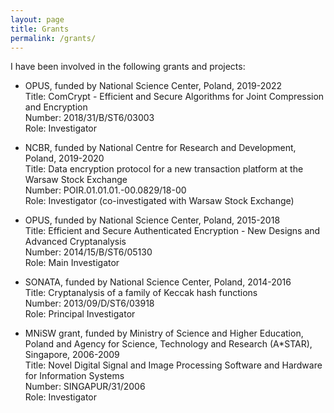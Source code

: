 ```yaml
---
layout: page
title: Grants
permalink: /grants/
---
```



I have been involved in the following grants and projects:

- OPUS, funded by National Science Center, Poland, 2019-2022 <br>
  Title: ComCrypt - Efficient and Secure Algorithms for Joint Compression and Encryption <br>
  Number: 2018/31/B/ST6/03003<br>
  Role: Investigator

- NCBR, funded by National Centre for Research and Development, Poland, 2019-2020 <br>
  Title: Data encryption protocol for a new transaction platform at the Warsaw Stock Exchange <br>
  Number: POIR.01.01.01.-00.0829/18-00 <br>
  Role: Investigator (co-investigated with Warsaw Stock Exchange)    

- OPUS, funded by National Science Center, Poland, 2015-2018 <br>
  Title: Efficient and Secure Authenticated Encryption - New Designs and Advanced Cryptanalysis <br>
  Number: 2014/15/B/ST6/05130<br>
  Role: Main Investigator
  
- SONATA, funded by National Science Center, Poland, 2014-2016 <br>
  Title: Cryptanalysis of a family of Keccak hash functions <br>
  Number: 2013/09/D/ST6/03918 <br>
  Role: Principal Investigator

- MNiSW grant, funded by Ministry of Science and Higher Education, Poland and Agency for Science, Technology and Research (A*STAR), Singapore, 2006-2009 <br>
  Title: Novel Digital Signal and Image Processing Software and Hardware for Information Systems <br>
  Number: SINGAPUR/31/2006 <br>
  Role: Investigator 
